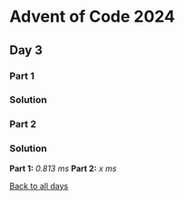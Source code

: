 # Advent of Code 2024
## Day 3
### Part 1

### Solution

### Part 2

### Solution


**Part 1:** *0.813 ms*
**Part 2:** *x ms*  

[Back to all days](/2024)